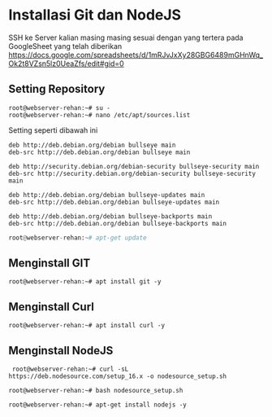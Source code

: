 # Installasi Git dan NodeJS



SSH ke Server kalian masing masing sesuai dengan yang tertera pada GoogleSheet yang telah diberikan 
https://docs.google.com/spreadsheets/d/1mRJvJxXy28GBG6489mGHnWq_Ok2t8VZsn5lz0UeaZfs/edit#gid=0 

## Setting Repository

```
root@webserver-rehan:~# su -
root@webserver-rehan:~# nano /etc/apt/sources.list
```
Setting seperti dibawah ini
```
deb http://deb.debian.org/debian bullseye main
deb-src http://deb.debian.org/debian bullseye main

deb http://security.debian.org/debian-security bullseye-security main
deb-src http://security.debian.org/debian-security bullseye-security main

deb http://deb.debian.org/debian bullseye-updates main
deb-src http://deb.debian.org/debian bullseye-updates main

deb http://deb.debian.org/debian bullseye-backports main
deb-src http://deb.debian.org/debian bullseye-backports main
```
```py
root@webserver-rehan:~# apt-get update
```
## Menginstall GIT
```
root@webserver-rehan:~# apt install git -y
```

## Menginstall Curl
```
root@webserver-rehan:~# apt install curl -y
```

## Menginstall NodeJS

```
 root@webserver-rehan:~# curl -sL https://deb.nodesource.com/setup_16.x -o nodesource_setup.sh
```
```
root@webserver-rehan:~# bash nodesource_setup.sh
```

```
root@webserver-rehan:~# apt-get install nodejs -y
```

